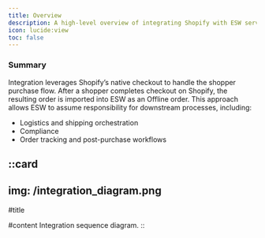 ```yaml
---
title: Overview
description: A high-level overview of integrating Shopify with ESW services via the ESW Shopify app
icon: lucide:view
toc: false
---
```


### Summary

Integration leverages Shopify’s native checkout to handle the shopper purchase flow. After a shopper completes checkout on Shopify, the resulting order is imported into ESW as an Offline order. This approach allows ESW to assume responsibility for downstream processes, including:

- Logistics and shipping orchestration
- Compliance
- Order tracking and post-purchase workflows

::card
---
img: /integration_diagram.png
---
#title


#content
Integration sequence diagram.
::
